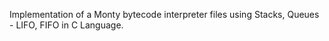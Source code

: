 Implementation of a Monty bytecode interpreter files using Stacks, Queues - LIFO, FIFO in C Language.
